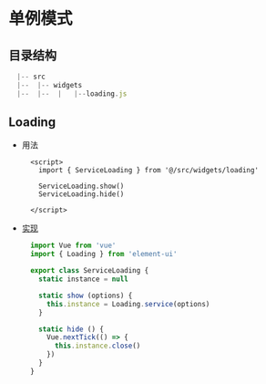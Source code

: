 # 单例模式

## 目录结构
  ```js
    |-- src
    |--  |-- widgets
    |--  |--  |   |--loading.js
  ```

## Loading
  - 用法
    ```vue
      <script>
        import { ServiceLoading } from '@/src/widgets/loading'

        ServiceLoading.show()
        ServiceLoading.hide()

      </script>
    ```
  - [实现](https://github.com/GGupzHH/vue-element-admin/tree/master/src/widgets/loading.js)
    ```js
      import Vue from 'vue'
      import { Loading } from 'element-ui'

      export class ServiceLoading {
        static instance = null

        static show (options) {
          this.instance = Loading.service(options)
        }

        static hide () {
          Vue.nextTick(() => {
            this.instance.close()
          })
        }
      }
    ```
    
  

